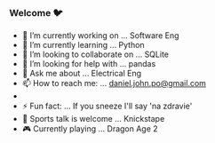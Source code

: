 ### Welcome 🐦



- 🔭 I’m currently working on ... Software Eng
- 🌱 I’m currently learning ... Python
- 👯 I’m looking to collaborate on ...  SQLite
- 🤔 I’m looking for help with ...  pandas
- 💬 Ask me about ... Electrical Eng
- 📫 How to reach me: ... daniel.john.po@gmail.com
- 
- ⚡ Fun fact: ... If you sneeze I'll say 'na zdravie'
- 🏀 Sports talk is welcome ... Knickstape 
- 🎮 Currently playing ... Dragon Age 2
